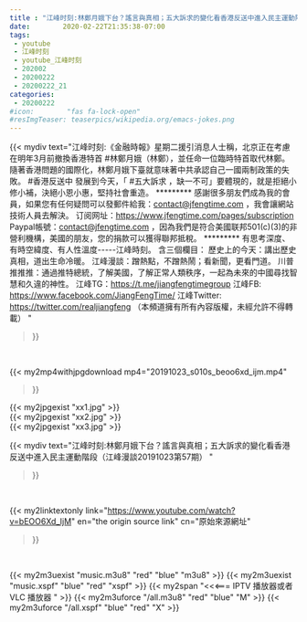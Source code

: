 ```yaml
---
title : "江峰时刻:林鄭月娥下台？謠言與真相；五大訴求的變化看香港反送中進入民主運動階段（江峰漫談20191023第57期） "
date:        2020-02-22T21:35:38-07:00
tags:
 - youtube
 - 江峰时刻
 - youtube_江峰时刻
 - 202002
 - 20200222
 - 20200222_21
categories:
 - 20200222
#icon:        "fas fa-lock-open"
#resImgTeaser: teaserpics/wikipedia.org/emacs-jokes.png
---
```


{{< mydiv text="江峰时刻:《金融時報》星期二援引消息人士稱，北京正在考慮在明年3月前撤換香港特首 #林鄭月娥（林鄭），並任命一位臨時特首取代林鄭。隨著香港問題的國際化，林鄭月娥下臺就意味著中共承認自己一國兩制政策的失敗。 #香港反送中 發展到今天，「 #五大訴求 ，缺一不可」要體現的，就是拒絕小修小補，決絕小恩小惠，堅持社會重造。     ********* 感謝很多朋友們成為我的會員，如果您有任何疑問可以發郵件給我：contact@jfengtime.com ，我會讓網站技術人員去解決。 订阅网址：https://www.jfengtime.com/pages/subscription Paypal帳號：contact@jfengtime.com ，因為我們是符合美國联邦501(c)(3)的非營利機構，美國的朋友，您的捐款可以獲得聯邦抵稅。     ********* 有思考深度、有時空緯度、有人性溫度-----江峰時刻。 含三個欄目： 歷史上的今天：講出歷史真相，道出生命冷暖。 江峰漫談：蹭熱點，不蹭熱鬧；看新聞，更看門道。 川普推推推：通過推特總統，了解美國，了解正常人類秩序，一起為未來的中國尋找智慧和久違的神性。  江峰TG：https://t.me/jiangfengtimegroup 江峰FB: https://www.facebook.com/JiangFengTime/ 江峰Twitter: https://twitter.com/realjiangfeng （本頻道擁有所有內容版權，未經允許不得轉載） "
>}}
<br>


{{< my2mp4withjpgdownload mp4="20191023_s010s_beoo6xd_ijm.mp4"
>}}

{{< my2jpgexist "xx1.jpg" >}}<br>
{{< my2jpgexist "xx2.jpg" >}}<br>
{{< my2jpgexist "xx3.jpg" >}}<br>



{{< mydiv text="江峰时刻:林鄭月娥下台？謠言與真相；五大訴求的變化看香港反送中進入民主運動階段（江峰漫談20191023第57期） "
>}}
<br>

{{< my2linktextonly link="https://www.youtube.com/watch?v=bEOO6Xd_IjM"
en="the origin source link" cn="原始來源網址"
>}}


<br>

{{< my2m3uexist "music.m3u8" "red"  "blue" "m3u8" >}} {{< my2m3uexist "music.xspf" "blue" "red"  "xspf" >}} {{< my2span "<<<=== IPTV 播放器或者 VLC 播放器 " >}} {{< my2m3uforce "/all.m3u8" "red"  "blue" "M" >}} {{< my2m3uforce "/all.xspf" "blue" "red"  "X" >}} 
